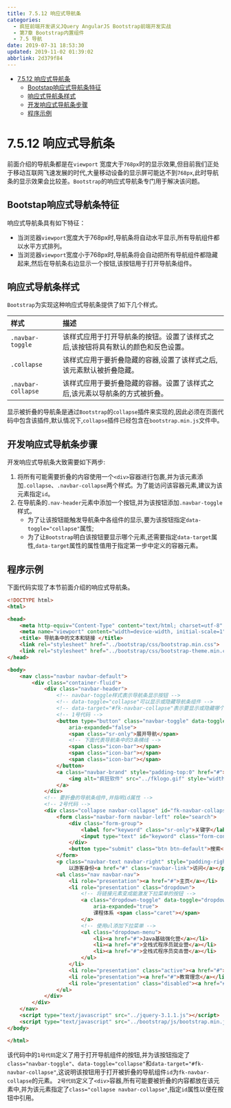 ```yaml
---
title: 7.5.12 响应式导航条
categories: 
  - 疯狂前端开发讲义JQuery AngularJS Bootstrap前端开发实战
  - 第7章 Bootstrap内置组件
  - 7.5 导航
date: 2019-07-31 18:53:30
updated: 2019-11-02 01:39:02
abbrlink: 2d379f84
---
```

- [7.5.12 响应式导航条](/ReadingNotes/2d379f84/#7-5-12-响应式导航条)
    - [Bootstap响应式导航条特征](/ReadingNotes/2d379f84/#Bootstap响应式导航条特征)
    - [响应式导航条样式](/ReadingNotes/2d379f84/#响应式导航条样式)
    - [开发响应式导航条步骤](/ReadingNotes/2d379f84/#开发响应式导航条步骤)
    - [程序示例](/ReadingNotes/2d379f84/#程序示例)

<!--more-->
<script src="https://cdn.bootcss.com/jquery/3.4.0/jquery.slim.min.js"></script>
<script>$(document).ready(function () {$(".post-body > ul:nth-child(1)").hide();});</script>

<!--end-->
<!--SSTStart-->
# 7.5.12 响应式导航条 #
前面介绍的导航条都是在`viewport` 宽度大于`768px`时的显示效果,但目前我们正处于移动互联网飞速发展的时代,大量移动设备的显示屏可能达不到`768px`,此时导航条的显示效果会比较差。`Bootstrap`的响应式导航条专门用于解决该问题。
## Bootstap响应式导航条特征 ##
响应式导航条具有如下特征：
- 当浏览器`viewport`宽度大于768px时,导航条将自动水平显示,所有导航组件都以水平方式排列。
- 当浏览器`viewport`宽度小于768px时,导航条将会自动把所有导航组件都隐藏起来,然后在导航条右边显示一个按钮,该按钮用于打开导航条组件。

## 响应式导航条样式 ##
`Bootstrap`为实现这种响应式导航条提供了如下几个样式。

|样式|描述|
|:---|:---|
|`.navbar-toggle`|该样式应用于打开导航条的按钮。设置了该样式之后,该按钮将具有默认的颜色和反色设置。|
|`.collapse`|该样式应用于要折叠隐藏的容器,设置了该样式之后,该元素默认被折叠隐藏。|
|`.navbar-collapse`|该样式应用于要折叠隐藏的容器。设置了该样式之后,该元素以导航条的方式被折叠。|
显示被折叠的导航条是通过`Bootstrap`的`collapse`插件来实现的,因此必须在页面代码中包含该插件,默认情况下,`collapse`插件已经包含在`bootstrap.min.js`文件中。

## 开发响应式导航条步骤 ##
开发响应式导航条大致需要如下两步:
1. 将所有可能需要折叠的内容使用一个`<div>`容器进行包裹,并为该元素添加`.collapse`、`.navbar-collapse`两个样式。为了能访问该容器元素,建议为该元素指定`id`。
2. 在导航条的`.nav-header`元素中添加一个按钮,并为该按钮添加`.navbar-toggle`样式。
    - 为了让该按钮能触发导航条中各组件的显示,要为该按钮指定`data-toggle="collapse"`属性;
    - 为了让`Bootstrap`明白该按钮要显示哪个元素,还需要指定`data-target`属性,`data-target`属性的属性值用于指定第一步中定义的容器元素。
<!--SSTStop-->

## 程序示例 ##
下面代码实现了本节前面介绍的响应式导航条。
```html
<!DOCTYPE html>
<html>

<head>
	<meta http-equiv="Content-Type" content="text/html; charset=utf-8" />
	<meta name="viewport" content="width=device-width, initial-scale=1">
	<title> 导航条中的文本和链接 </title>
	<link rel="stylesheet" href="../bootstrap/css/bootstrap.min.css">
	<link rel="stylesheet" href="../bootstrap/css/bootstrap-theme.min.css">
</head>

<body>
	<nav class="navbar navbar-default">
		<div class="container-fluid">
			<div class="navbar-header">
				<!-- navbar-toggle样式表示导航条显示按钮 -->
				<!-- data-toggle="collapse"可以显示或隐藏导航条组件 -->
				<!-- data-target="#fk-navbar-collapse"表示要显示或隐藏哪个导航条 -->
				<!-- 1号代码 -->
				<button type="button" class="navbar-toggle" data-toggle="collapse" data-target="#fk-navbar-collapse"
					aria-expanded="false">
					<span class="sr-only">展开导航</span>
					<!-- 下面代表导航条中的3条横线 -->
					<span class="icon-bar"></span>
					<span class="icon-bar"></span>
					<span class="icon-bar"></span>
				</button>
				<a class="navbar-brand" style="padding-top:0" href="#">
					<img alt="疯狂软件" src="../fklogo.gif" style="width:52px;height:52px">
				</a>
			</div>
			<!-- 要折叠的导航条组件,并指明id属性 -->
			<!-- 2号代码 -->
			<div class="collapse navbar-collapse" id="fk-navbar-collapse">
				<form class="navbar-form navbar-left" role="search">
					<div class="form-group">
						<label for="keyword" class="sr-only">关键字</label>
						<input type="text" id="keyword" class="form-control" placeholder="输入关键字">
					</div>
					<button type="submit" class="btn btn-default">搜索</button>
				</form>
				<p class="navbar-text navbar-right" style="padding-right:10px">
					以游客身份<a href="#" class="navbar-link">访问</a></p>
				<ul class="nav navbar-nav">
					<li role="presentation"><a href="#">主页</a></li>
					<li role="presentation" class="dropdown">
						<!-- 将链接元素变成能激发下拉菜单的按钮 -->
						<a class="dropdown-toggle" data-toggle="dropdown" href="#" role="button" aria-haspopup="true"
							aria-expanded="true">
							课程体系 <span class="caret"></span>
						</a>
						<!-- 使用ul添加下拉菜单 -->
						<ul class="dropdown-menu">
							<li><a href="#">Java基础强化营</a></li>
							<li><a href="#">全栈式程序员就业营</a></li>
							<li><a href="#">全栈式程序员突击营</a></li>
						</ul>
					</li>
					<li role="presentation" class="active"><a href="#">师资介绍</a></li>
					<li role="presentation"><a href="#">教育理念</a></li>
					<li role="presentation" class="disabled"><a href="#">退出系统</a></li>
				</ul>
			</div>
		</div>
	</nav>
	<script type="text/javascript" src="../jquery-3.1.1.js"></script>
	<script type="text/javascript" src="../bootstrap/js/bootstrap.min.js"></script>
</body>

</html>
```
该代码中的`1号代码`定义了用于打开导航组件的按钮,并为该按钮指定了`class="navbar-toggle"`、`data-toggle="collapse"`和`data-target="#fk-navbar-collapse"`,这说明该按钮用于打开被折叠的导航组件`id`为`fk-navbar-collapse`的元素。
`2号代码`定义了`<div>`容器,所有可能要被折叠的内容都放在该元素中,并为该元素指定了`class="collapse navbar-collapse"`,指定`id`属性以便在按钮中引用。

